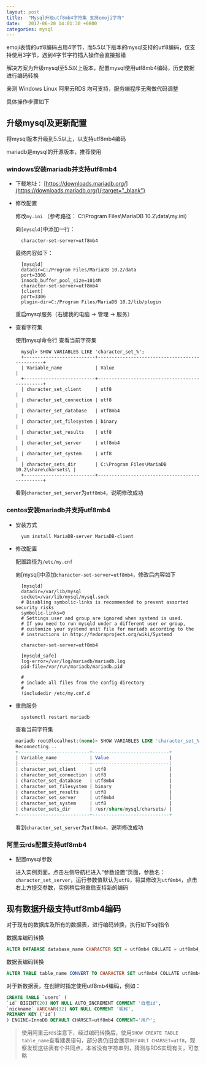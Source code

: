 ```yaml
---
layout: post
title:  "Mysql升级utf8mb4字符集 支持emoji字符"
date:   2017-06-20 14:01:30 +0800
categories: mysql
---
```


emoji表情的utf8编码占用4字节，而5.5以下版本的mysql支持的utf8编码，仅支持使用3字节，遇到4字节字符插入操作会直接报错

解决方案为升级mysql至5.5以上版本，配置mysql使用utf8mb4编码，历史数据进行编码转换

亲测 Windows Linux 阿里云RDS 均可支持，服务端程序无需做代码调整

具体操作步骤如下

## 升级mysql及更新配置

将mysql版本升级到5.5以上，以支持utf8mb4编码

mariadb是mysql的开源版本，推荐使用

### windows安装mariadb并支持utf8mb4

- 下载地址： [https://downloads.mariadb.org/](https://downloads.mariadb.org/){:target="_blank"}

- 修改配置

    修改`my.ini` （参考路径： C:\Program Files\MariaDB 10.2\data\my.ini）

    向`[mysqld]`中添加一行：
        
        character-set-server=utf8mb4

    最终内容如下：

        [mysqld]
        datadir=C:/Program Files/MariaDB 10.2/data
        port=3306
        innodb_buffer_pool_size=1014M
        character-set-server=utf8mb4
        [client]
        port=3306
        plugin-dir=C:/Program Files/MariaDB 10.2/lib/plugin


    重启mysql服务（右键我的电脑 -> 管理 -> 服务）

- 查看字符集

    使用mysql命令行 查看当前字符集

        mysql> SHOW VARIABLES LIKE 'character_set_%';
        +--------------------------+-----------------------------------------------+
        | Variable_name            | Value                                         |
        +--------------------------+-----------------------------------------------+
        | character_set_client     | utf8                                          |
        | character_set_connection | utf8                                          |
        | character_set_database   | utf8mb4                                       |
        | character_set_filesystem | binary                                        |
        | character_set_results    | utf8                                          |
        | character_set_server     | utf8mb4                                       |
        | character_set_system     | utf8                                          |
        | character_sets_dir       | C:\Program Files\MariaDB 10.2\share\charsets\ |
        +--------------------------+-----------------------------------------------+

    看到`character_set_server`为`utf8mb4`，说明修改成功

### centos安装mariadb并支持utf8mb4

- 安装方式

        yum install MariaDB-server MariaDB-client

- 修改配置

    配置路径为`/etc/my.cnf`

    向[mysql]中添加`character-set-server=utf8mb4`，修改后内容如下

        [mysqld]
        datadir=/var/lib/mysql
        socket=/var/lib/mysql/mysql.sock
        # Disabling symbolic-links is recommended to prevent assorted security risks
        symbolic-links=0
        # Settings user and group are ignored when systemd is used.
        # If you need to run mysqld under a different user or group,
        # customize your systemd unit file for mariadb according to the
        # instructions in http://fedoraproject.org/wiki/Systemd

        character-set-server=utf8mb4

        [mysqld_safe]
        log-error=/var/log/mariadb/mariadb.log
        pid-file=/var/run/mariadb/mariadb.pid

        #
        # include all files from the config directory
        #
        !includedir /etc/my.cnf.d

- 重启服务

        systemctl restart mariadb

    查看当前字符集
    
    ```sql
    mariadb root@localhost:(none)> SHOW VARIABLES LIKE 'character_set_%';
    Reconnecting...
    +--------------------------+----------------------------+
    | Variable_name            | Value                      |
    |--------------------------+----------------------------|
    | character_set_client     | utf8                       |
    | character_set_connection | utf8                       |
    | character_set_database   | utf8mb4                    |
    | character_set_filesystem | binary                     |
    | character_set_results    | utf8                       |
    | character_set_server     | utf8mb4                    |
    | character_set_system     | utf8                       |
    | character_sets_dir       | /usr/share/mysql/charsets/ |
    +--------------------------+----------------------------+
    ```
    
    看到`character_set_server`为`utf8mb4`，说明修改成功

### 阿里云rds配置支持utf8mb4

- 配置mysql参数

    进入实例页面，点击左侧导航栏进入“参数设置”页面，参数名：`character_set_server`，运行参数值默认为`utf8`，将其修改为`utf8mb4`，点击右上方提交参数，实例稍后将重启支持新的编码

## 现有数据升级支持utf8mb4编码

对于现有的数据库及所有的数据表，进行编码转换，执行如下sql指令

数据库编码转换

```sql
ALTER DATABASE database_name CHARACTER SET = utf8mb4 COLLATE = utf8mb4_general_ci;
```

数据表编码转换

```sql
ALTER TABLE table_name CONVERT TO CHARACTER SET utf8mb4 COLLATE utf8mb4_general_ci;
```

对于新数据表，在创建时指定使用utf8mb4编码，例如：

```sql
CREATE TABLE `users` (
`id` BIGINT(20) NOT NULL AUTO_INCREMENT COMMENT '自增id',
`nickname` VARCHAR(32) NOT NULL COMMENT '昵称',
PRIMARY KEY (`id`)
) ENGINE=InnoDB DEFAULT CHARSET=utf8mb4 COMMENT='用户';
```

> 使用阿里云rds注意下，经过编码转换后，使用`SHOW CREATE TABLE table_name`查看建表语句，部分表仍旧会展示`DEFAULT CHARSET=utf8`，观察发现这些表有个共同点，本省没有字符串列，猜测与RDS实现有关，可忽略
